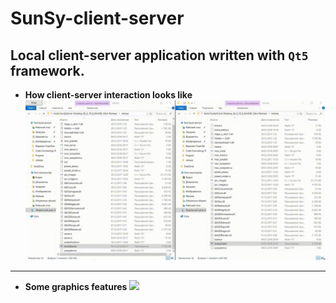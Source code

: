 # SunSy-client-server
Local client-server application written with `Qt5` framework.
----
* **How client-server interaction looks like**
![](sunsy1.gif)
----
* **Some graphics features**
![](sunsy2.gif)
